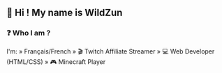 ## 👋 Hi ! My name is WildZun

### ❓ Who I am ?
I'm:
» Français/French
» 🎬 Twitch Affiliate Streamer
» 💻 Web Developer (HTML/CSS)
» 🎮 Minecraft Player
